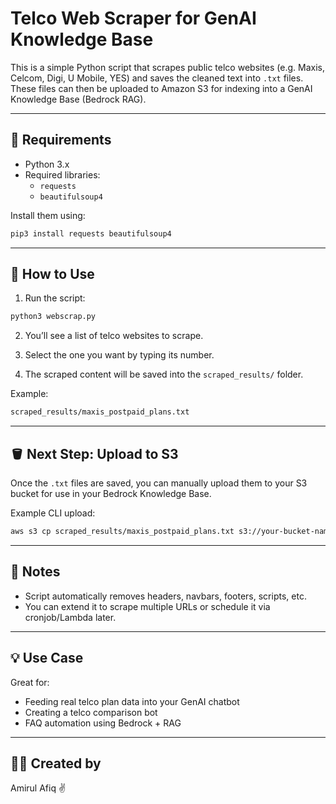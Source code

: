 # Telco Web Scraper for GenAI Knowledge Base

This is a simple Python script that scrapes public telco websites (e.g. Maxis, Celcom, Digi, U Mobile, YES) and saves the cleaned text into `.txt` files. These files can then be uploaded to Amazon S3 for indexing into a GenAI Knowledge Base (Bedrock RAG).

---

## 🔧 Requirements

- Python 3.x
- Required libraries:
  - `requests`
  - `beautifulsoup4`

Install them using:

```bash
pip3 install requests beautifulsoup4
```

---

## 🚀 How to Use

1. Run the script:

```bash
python3 webscrap.py
```

2. You’ll see a list of telco websites to scrape.

3. Select the one you want by typing its number.

4. The scraped content will be saved into the `scraped_results/` folder.

Example:
```bash
scraped_results/maxis_postpaid_plans.txt
```

---

## 🪣 Next Step: Upload to S3

Once the `.txt` files are saved, you can manually upload them to your S3 bucket for use in your Bedrock Knowledge Base.

Example CLI upload:
```bash
aws s3 cp scraped_results/maxis_postpaid_plans.txt s3://your-bucket-name/knowledge-base/telco/
```

---

## 📌 Notes

- Script automatically removes headers, navbars, footers, scripts, etc.
- You can extend it to scrape multiple URLs or schedule it via cronjob/Lambda later.

---

## 💡 Use Case

Great for:
- Feeding real telco plan data into your GenAI chatbot
- Creating a telco comparison bot
- FAQ automation using Bedrock + RAG

---

## 👨‍💻 Created by

Amirul Afiq ✌️
